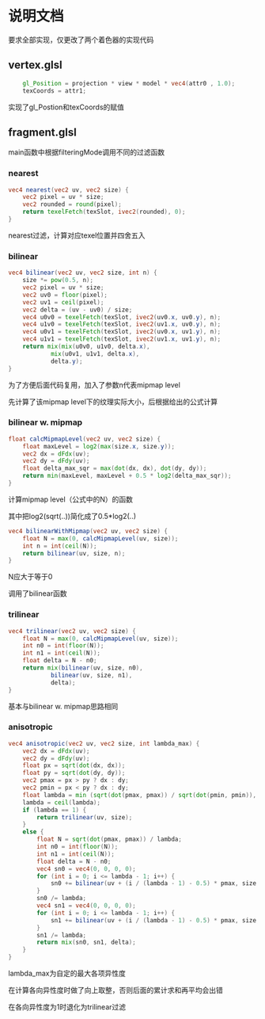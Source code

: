 # 说明文档

要求全部实现，仅更改了两个着色器的实现代码

## vertex.glsl

```glsl
	gl_Position = projection * view * model * vec4(attr0 , 1.0);
    texCoords = attr1;
```

实现了gl_Postion和texCoords的赋值

## fragment.glsl

main函数中根据filteringMode调用不同的过滤函数

### nearest

```glsl
vec4 nearest(vec2 uv, vec2 size) {
    vec2 pixel = uv * size;
    vec2 rounded = round(pixel);
    return texelFetch(texSlot, ivec2(rounded), 0);
}
```

nearest过滤，计算对应texel位置并四舍五入

### bilinear

```glsl
vec4 bilinear(vec2 uv, vec2 size, int n) {
    size *= pow(0.5, n);
    vec2 pixel = uv * size;
    vec2 uv0 = floor(pixel);
    vec2 uv1 = ceil(pixel);
    vec2 delta = (uv - uv0) / size;
    vec4 u0v0 = texelFetch(texSlot, ivec2(uv0.x, uv0.y), n);
    vec4 u1v0 = texelFetch(texSlot, ivec2(uv1.x, uv0.y), n);
    vec4 u0v1 = texelFetch(texSlot, ivec2(uv0.x, uv1.y), n);
    vec4 u1v1 = texelFetch(texSlot, ivec2(uv1.x, uv1.y), n);
    return mix(mix(u0v0, u1v0, delta.x),
            mix(u0v1, u1v1, delta.x),
            delta.y);
}
```

为了方便后面代码复用，加入了参数n代表mipmap level

先计算了该mipmap level下的纹理实际大小，后根据给出的公式计算

### bilinear w. mipmap

```glsl
float calcMipmapLevel(vec2 uv, vec2 size) {
    float maxLevel = log2(max(size.x, size.y));
    vec2 dx = dFdx(uv);
    vec2 dy = dFdy(uv);
    float delta_max_sqr = max(dot(dx, dx), dot(dy, dy));
    return min(maxLevel, maxLevel + 0.5 * log2(delta_max_sqr));
}
```

计算mipmap level（公式中的N）的函数

其中把log2(sqrt(..))简化成了0.5*log2(..)

```glsl
vec4 bilinearWithMipmap(vec2 uv, vec2 size) {
    float N = max(0, calcMipmapLevel(uv, size));
    int n = int(ceil(N));
    return bilinear(uv, size, n);
}
```

N应大于等于0

调用了bilinear函数

### trilinear

```glsl
vec4 trilinear(vec2 uv, vec2 size) {
    float N = max(0, calcMipmapLevel(uv, size));
    int n0 = int(floor(N));
    int n1 = int(ceil(N));
    float delta = N - n0;
    return mix(bilinear(uv, size, n0),
            bilinear(uv, size, n1),
            delta);
}
```

基本与bilinear w. mipmap思路相同

### anisotropic

```glsl
vec4 anisotropic(vec2 uv, vec2 size, int lambda_max) {
    vec2 dx = dFdx(uv);
    vec2 dy = dFdy(uv);
    float px = sqrt(dot(dx, dx));
    float py = sqrt(dot(dy, dy));
    vec2 pmax = px > py ? dx : dy;
    vec2 pmin = px < py ? dx : dy;
    float lambda = min (sqrt(dot(pmax, pmax)) / sqrt(dot(pmin, pmin)), lambda_max);
    lambda = ceil(lambda);
    if (lambda == 1) {
        return trilinear(uv, size);
    }
    else {
        float N = sqrt(dot(pmax, pmax)) / lambda;
        int n0 = int(floor(N));
        int n1 = int(ceil(N));
        float delta = N - n0;
        vec4 sn0 = vec4(0, 0, 0, 0);
        for (int i = 0; i <= lambda - 1; i++) {
            sn0 += bilinear(uv + (i / (lambda - 1) - 0.5) * pmax, size, n0);
        }
        sn0 /= lambda;
        vec4 sn1 = vec4(0, 0, 0, 0);
        for (int i = 0; i <= lambda - 1; i++) {
            sn1 += bilinear(uv + (i / (lambda - 1) - 0.5) * pmax, size, n1);
        }
        sn1 /= lambda;
        return mix(sn0, sn1, delta);
    }
}
```

lambda_max为自定的最大各项异性度

在计算各向异性度时做了向上取整，否则后面的累计求和再平均会出错

在各向异性度为1时退化为trilinear过滤
